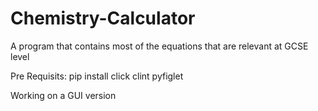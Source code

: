# Chemistry-Calculator
A program that contains most of the equations that are relevant at GCSE level

Pre Requisits:
pip install click clint pyfiglet

Working on a GUI version
